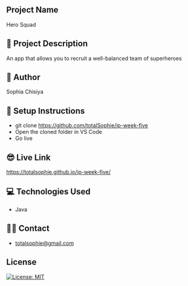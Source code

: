 ## Project Name

Hero Squad

## 🔭 Project Description

An app that allows you to recruit a well-balanced team of superheroes

## 👷 Author

Sophia Chisiya

## 🔨 Setup Instructions
- git clone https://github.com/totalSophie/ip-week-five
- Open the cloned folder in VS Code
- Go live

## 😎 Live Link
https://totalsophie.github.io/ip-week-five/

## 💻 Technologies Used
- Java

## 👨‍💻 Contact
- totalsophie@gmail.com

## License
[![License: MIT](https://img.shields.io/badge/License-MIT-yellow.svg)](https://opensource.org/licenses/MIT)
